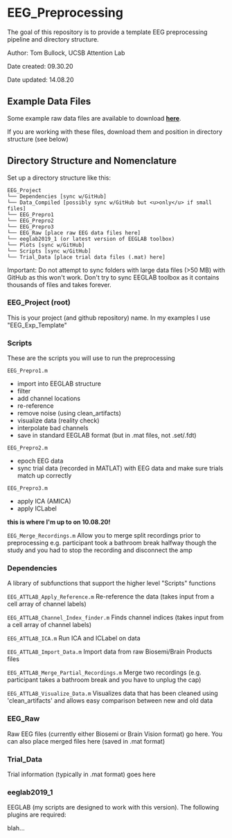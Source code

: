 # EEG_Preprocessing

The goal of this repository is to provide a template EEG preprocessing pipeline and directory structure.

Author: Tom Bullock, UCSB Attention Lab

Date created: 09.30.20

Date updated: 14.08.20

## Example Data Files

Some example raw data files are available to download <b>[here](https://ucsb.box.com/s/c3gbxa11psgjfbgws1rkvitlb39h0hqk)</b>.  

If you are working with these files, download them and position in directory structure (see below)

## Directory Structure and Nomenclature 

Set up a directory structure like this:
```
EEG_Project
└── Dependencies [sync w/GitHub]
└── Data_Compiled [possibly sync w/GitHub but <u>only</u> if small files]
└── EEG_Prepro1
└── EEG_Prepro2
└── EEG_Prepro3
└── EEG_Raw [place raw EEG data files here]
└── eeglab2019_1 (or latest version of EEGLAB toolbox)
└── Plots [sync w/GitHub]
└── Scripts [sync w/GitHub]
└── Trial_Data [place trial data files (.mat) here]
```
Important: Do not attempt to sync folders with large data files (>50 MB) with GitHub as this won't work.  Don't try to sync EEGLAB toolbox as it contains thousands of files and takes forever.

### EEG_Project (root)

This is your project (and github repository) name.  In my examples I use "EEG_Exp_Template"

### Scripts

These are the scripts you will use to run the preprocessing

`EEG_Prepro1.m` 

* import into EEGLAB structure
* filter
* add channel locations
* re-reference
* remove noise (using clean_artifacts)
* visualize data (reality check)
* interpolate bad channels
* save in standard EEGLAB format (but in .mat files, not .set/.fdt)

`EEG_Prepro2.m` 

* epoch EEG data
* sync trial data (recorded in MATLAT) with EEG data and make sure trials match up correctly

`EEG_Prepro3.m`

* apply ICA (AMICA)
* apply ICLabel

__this is where I'm up to on 10.08.20!__


`EEG_Merge_Recordings.m` Allow you to merge split recordings prior to preprocessing e.g. participant took a bathroom break halfway though the study and you had to stop the recording and disconnect the amp

### Dependencies

A library of subfunctions that support the higher level "Scripts" functions

`EEG_ATTLAB_Apply_Reference.m` Re-reference the data (takes input from a cell array of channel labels)

`EEG_ATTLAB_Channel_Index_finder.m` Finds channel indices (takes input from a cell array of channel labels)

`EEG_ATTLAB_ICA.m` Run ICA and ICLabel on data

`EEG_ATTLAB_Import_Data.m` Import data from raw Biosemi/Brain Products files

`EEG_ATTLAB_Merge_Partial_Recordings.m` Merge two recordings (e.g. participant takes a bathroom break and you have to unplug the cap)

`EEG_ATTLAB_Visualize_Data.m` Visualizes data that has been cleaned using 'clean_artifacts' and allows easy comparison between new and old data


### EEG_Raw

Raw EEG files (currently either Biosemi or Brain Vision format) go here.  You can also place merged files here (saved in .mat format)

### Trial_Data

Trial information (typically in .mat format) goes here

### eeglab2019_1

EEGLAB (my scripts are designed to work with this version).  The following plugins are required:

blah...